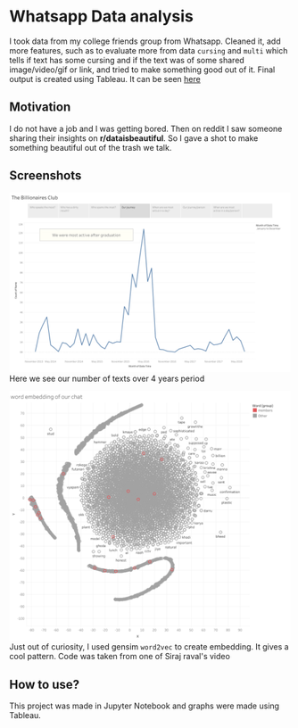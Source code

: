 # Whatsapp Data analysis
I took data from my college friends group from Whatsapp. Cleaned it, add more features, such as  to evaluate more from data  `cursing` and `multi` which tells if text has some cursing and if the text was of some shared image/video/gif or link, and tried to make something good out of it. Final output is created using Tableau. It can be seen [here](https://public.tableau.com/profile/suyash.gulati#!/vizhome/Thebillionairesclub/Story1)
## Motivation
I do not have a job and I was getting bored. Then on reddit I saw someone sharing their insights on **r/dataisbeautiful**. So I gave a shot to make something beautiful out of the trash we talk.


## Screenshots
   ![alt text]( https://github.com/supersuyash/project/blob/master/Whatsapp/Pictures/our%20journey.png )
       Here we see our number of texts over 4 years period
       
       
![alt text]( https://github.com/supersuyash/project/blob/master/Whatsapp/Pictures/word%20embedding%20of%20our%20chat.png )
       Just out of curiosity, I used gensim `word2vec` to create embedding. It gives a cool pattern. Code was taken from one of Siraj raval's video

## How to use?
This project was made in Jupyter Notebook and graphs were made using Tableau.

